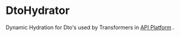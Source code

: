 # DtoHydrator
Dynamic Hydration for Dto's used by Transformers in [API Platform](https://api-platform.com) .

